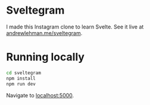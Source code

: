 # Sveltegram
I made this Instagram clone to learn Svelte. See it live at [andrewlehman.me/sveltegram](http://andrewlehman.me/sveltegram).

# Running locally

```bash
cd sveltegram
npm install
npm run dev
```

Navigate to [localhost:5000](http://localhost:5000).
